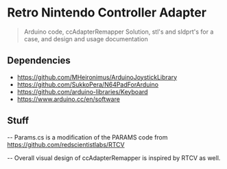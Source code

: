 # Retro  Nintendo Controller Adapter

> Arduino code, ccAdapterRemapper Solution, stl's and sldprt's for a case, and design and usage documentation

## Dependencies
- https://github.com/MHeironimus/ArduinoJoystickLibrary
- https://github.com/SukkoPera/N64PadForArduino
- https://github.com/arduino-libraries/Keyboard
- https://www.arduino.cc/en/software

## Stuff
-- Params.cs is a modification of the PARAMS code from https://github.com/redscientistlabs/RTCV

-- Overall visual design of ccAdapterRemapper is inspired by RTCV as well.
 

